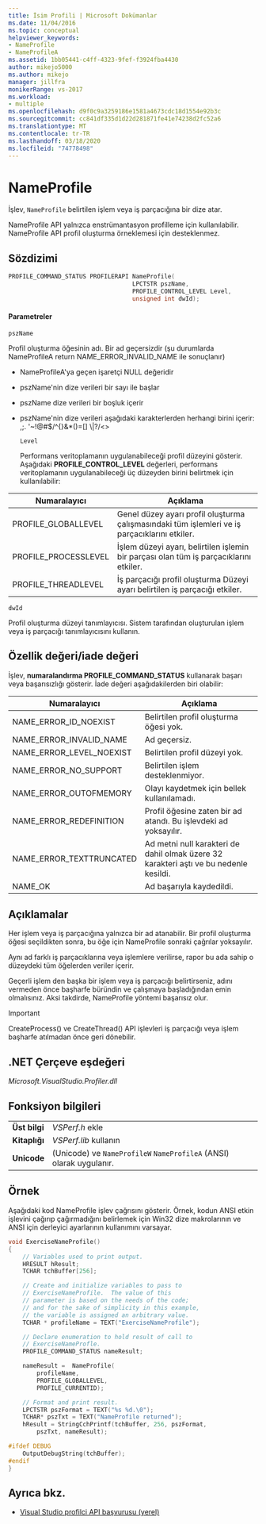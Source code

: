 ```yaml
---
title: İsim Profili | Microsoft Dokümanlar
ms.date: 11/04/2016
ms.topic: conceptual
helpviewer_keywords:
- NameProfile
- NameProfileA
ms.assetid: 1bb05441-c4ff-4323-9fef-f3924fba4430
author: mikejo5000
ms.author: mikejo
manager: jillfra
monikerRange: vs-2017
ms.workload:
- multiple
ms.openlocfilehash: d9f0c9a3259186e1581a4673cdc18d1554e92b3c
ms.sourcegitcommit: cc841df335d1d22d281871fe41e74238d2fc52a6
ms.translationtype: MT
ms.contentlocale: tr-TR
ms.lasthandoff: 03/18/2020
ms.locfileid: "74778498"
---
```

# <a name="nameprofile"></a>NameProfile
İşlev, `NameProfile` belirtilen işlem veya iş parçacığına bir dize atar.

 NameProfile API yalnızca enstrümantasyon profilleme için kullanılabilir. NameProfile API profil oluşturma örneklemesi için desteklenmez.

## <a name="syntax"></a>Sözdizimi

```cpp
PROFILE_COMMAND_STATUS PROFILERAPI NameProfile(
                                   LPCTSTR pszName,
                                   PROFILE_CONTROL_LEVEL Level,
                                   unsigned int dwId);
```

#### <a name="parameters"></a>Parametreler
 `pszName`

 Profil oluşturma öğesinin adı. Bir ad geçersizdir (şu durumlarda NameProfileA return NAME_ERROR_INVALID_NAME ile sonuçlanır)

- NameProfileA'ya geçen işaretçi NULL değeridir

- pszName'nin dize verileri bir sayı ile başlar

- pszName dize verileri bir boşluk içerir

- pszName'nin dize verileri aşağıdaki karakterlerden herhangi birini içerir: ,;. '~!@#$/^{}&*()=[] \\&#124;?/<>

  `Level`

  Performans veritoplamanın uygulanabileceği profil düzeyini gösterir. Aşağıdaki **PROFILE_CONTROL_LEVEL** değerleri, performans veritoplamanın uygulanabileceği üç düzeyden birini belirtmek için kullanılabilir:

|Numaralayıcı|Açıklama|
|----------------|-----------------|
|PROFILE_GLOBALLEVEL|Genel düzey ayarı profil oluşturma çalışmasındaki tüm işlemleri ve iş parçacıklarını etkiler.|
|PROFILE_PROCESSLEVEL|İşlem düzeyi ayarı, belirtilen işlemin bir parçası olan tüm iş parçacıklarını etkiler.|
|PROFILE_THREADLEVEL|İş parçacığı profil oluşturma Düzeyi ayarı belirtilen iş parçacığı etkiler.|

 `dwId`

 Profil oluşturma düzeyi tanımlayıcısı. Sistem tarafından oluşturulan işlem veya iş parçacığı tanımlayıcısını kullanın.

## <a name="property-valuereturn-value"></a>Özellik değeri/iade değeri
 İşlev, **numaralandırma PROFILE_COMMAND_STATUS** kullanarak başarı veya başarısızlığı gösterir. İade değeri aşağıdakilerden biri olabilir:

|Numaralayıcı|Açıklama|
|----------------|-----------------|
|NAME_ERROR_ID_NOEXIST|Belirtilen profil oluşturma öğesi yok.|
|NAME_ERROR_INVALID_NAME|Ad geçersiz.|
|NAME_ERROR_LEVEL_NOEXIST|Belirtilen profil düzeyi yok.|
|NAME_ERROR_NO_SUPPORT|Belirtilen işlem desteklenmiyor.|
|NAME_ERROR_OUTOFMEMORY|Olayı kaydetmek için bellek kullanılamadı.|
|NAME_ERROR_REDEFINITION|Profil öğesine zaten bir ad atandı. Bu işlevdeki ad yoksayılır.|
|NAME_ERROR_TEXTTRUNCATED|Ad metni null karakteri de dahil olmak üzere 32 karakteri aştı ve bu nedenle kesildi.|
|NAME_OK|Ad başarıyla kaydedildi.|

## <a name="remarks"></a>Açıklamalar
 Her işlem veya iş parçacığına yalnızca bir ad atanabilir. Bir profil oluşturma öğesi seçildikten sonra, bu öğe için NameProfile sonraki çağrılar yoksayılır.

 Aynı ad farklı iş parçacıklarına veya işlemlere verilirse, rapor bu ada sahip o düzeydeki tüm öğelerden veriler içerir.

 Geçerli işlem den başka bir işlem veya iş parçacığı belirtirseniz, adını vermeden önce başharfe büründin ve çalışmaya başladığından emin olmalısınız. Aksi takdirde, NameProfile yöntemi başarısız olur.

> [!IMPORTANT]
> CreateProcess() ve CreateThread() API işlevleri iş parçacığı veya işlem başharfe atılmadan önce geri dönebilir.

## <a name="net-framework-equivalent"></a>.NET Çerçeve eşdeğeri
 *Microsoft.VisualStudio.Profiler.dll*

## <a name="function-information"></a>Fonksiyon bilgileri

|||
|-|-|
|**Üst bilgi**|*VSPerf.h* ekle|
|**Kitaplığı**|*VSPerf.lib* kullanın|
|**Unicode**|(Unicode) ve `NameProfileW` `NameProfileA` (ANSI) olarak uygulanır.|

## <a name="example"></a>Örnek
 Aşağıdaki kod NameProfile işlev çağrısını gösterir. Örnek, kodun ANSI etkin işlevini çağırıp çağırmadığını belirlemek için Win32 dize makrolarının ve ANSI için derleyici ayarlarının kullanımını varsayar.

```cpp
void ExerciseNameProfile()
{
    // Variables used to print output.
    HRESULT hResult;
    TCHAR tchBuffer[256];

    // Create and initialize variables to pass to
    // ExerciseNameProfile.  The value of this
    // parameter is based on the needs of the code;
    // and for the sake of simplicity in this example,
    // the variable is assigned an arbitrary value.
    TCHAR * profileName = TEXT("ExerciseNameProfile");

    // Declare enumeration to hold result of call to
    // ExerciseNameProfle.
    PROFILE_COMMAND_STATUS nameResult;

    nameResult =  NameProfile(
        profileName,
        PROFILE_GLOBALLEVEL,
        PROFILE_CURRENTID);

    // Format and print result.
    LPCTSTR pszFormat = TEXT("%s %d.\0");
    TCHAR* pszTxt = TEXT("NameProfile returned");
    hResult = StringCchPrintf(tchBuffer, 256, pszFormat,
        pszTxt, nameResult);

#ifdef DEBUG
    OutputDebugString(tchBuffer);
#endif
}
```

## <a name="see-also"></a>Ayrıca bkz.
- [Visual Studio profilci API başvurusu (yerel)](../profiling/visual-studio-profiler-api-reference-native.md)
